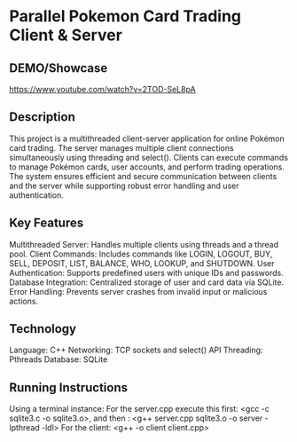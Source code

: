 # Parallel Pokemon Card Trading Client & Server


## DEMO/Showcase
https://www.youtube.com/watch?v=2TOD-SeL8pA

## Description
This project is a multithreaded client-server application for online Pokémon card trading. The server manages multiple client connections simultaneously using threading and select(). Clients can execute commands to manage Pokémon cards, user accounts, and perform trading operations. The system ensures efficient and secure communication between clients and the server while supporting robust error handling and user authentication.

## Key Features
Multithreaded Server: Handles multiple clients using threads and a thread pool.
Client Commands: Includes commands like LOGIN, LOGOUT, BUY, SELL, DEPOSIT, LIST, BALANCE, WHO, LOOKUP, and SHUTDOWN.
User Authentication: Supports predefined users with unique IDs and passwords.
Database Integration: Centralized storage of user and card data via SQLite.
Error Handling: Prevents server crashes from invalid input or malicious actions.

## Technology
Language: C++ 
Networking: TCP sockets and select() API
Threading: Pthreads
Database: SQLite

## Running Instructions
Using a terminal instance:
  For the server.cpp execute this first: <gcc -c sqlite3.c -o sqlite3.o>, and then : <g++ server.cpp sqlite3.o -o server -lpthread -ldl>
  For the client: <g++ -o client client.cpp>
